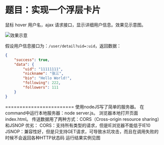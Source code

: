 题目：实现一个浮层卡片
========================

鼠标 hover 用户名，ajax 请求接口，显示详细用户信息。效果见示意图。

![效果示意](效果示意.gif)

假设用户信息接口为：`/user/detail?uid=:uid`，返回数据：

```json
{
    "success": true,
    "data": {
        "uid": "11111111",
        "nickname": "张三",
        "bio": "Hello World!",
        "following": 222,
        "followers": 111
    }
}
```
========================
使用nodeJS写了简单的服务器。
在command中运行本地服务器：node server.js。
浏览器本地打开页面index.html。
传送数据用了两种方式：CORS（Cross-origin resource sharing）和JSNOP
优劣：
CORS：支持所有类型的请求，但是IE浏览器不能低于IE10
JSNOP：兼容性好，但是只支持GET请求，可导致水坑攻击，而且在调用失败的时候不会返回各种HTTP状态码
运行结果实例见图